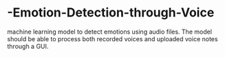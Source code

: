 # -Emotion-Detection-through-Voice
machine learning model to detect emotions using audio files. The model should be able to process both recorded voices and uploaded voice notes through a GUI. 
